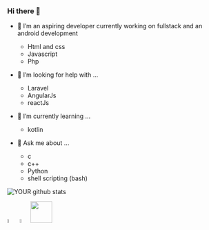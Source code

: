 ### Hi there 👋

- 🔭 I’m an aspiring developer currently working on fullstack and an android development

   * Html and css
   * Javascript
   * Php

- 🤔 I’m looking for help with ...

   * Laravel
   * AngularJs
   * reactJs
          
- 🌱 I’m currently learning ...
   * kotlin

- 💬 Ask me about ...
  
  * c
  * c++
  * Python 
  * shell scripting (bash)
          

![YOUR github stats](https://github-readme-stats.vercel.app/api?username=MartinThuo&show_icons=true&theme=radical)   

[<img src="https://www.flaticon.com/svg/vstatic/svg/733/733579.svg?token=exp=1616052431~hmac=387e9e28905efcafe67090dd200f6339" width="5%" height="5%" />](https://twitter.com/Martoe3301) [<img src="https://omnisec.dk/wp-content/uploads/2020/01/linkedin-blue-style-logo-png-0-300x300.png" width="5%" height="5%" />](https://www.linkedin.com/in/martin-njoroge-31b3131a3/)[<img src="https://appdodo.com/uploads/images/apps/sololearn-learn-to-code-icon.png" width="50" height="50" />](https://www.sololearn.com/profile/11793304)
